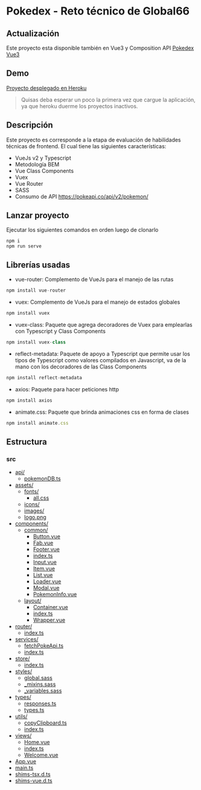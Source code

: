 # Pokedex - Reto técnico de Global66

## Actualización

Este proyecto esta disponible también en Vue3 y Composition API [Pokedex Vue3](https://github.com/JamieJoao/pokedex-global66-vue3)

## Demo

[Proyecto desplegado en Heroku](https://reto-tecnico-global66.herokuapp.com/#/)
> Quisas deba esperar un poco la primera vez que cargue la aplicación, ya que heroku duerme los proyectos inactivos.

## Descripción

Este proyecto es corresponde a la etapa de evaluación de habilidades técnicas de frontend. El cual tiene las siguientes características:

* VueJs v2 y Typescript
* Metodología BEM
* Vue Class Components
* Vuex
* Vue Router
* SASS
* Consumo de API https://pokeapi.co/api/v2/pokemon/

## Lanzar proyecto

Ejecutar los siguientes comandos en orden luego de clonarlo
```
npm i
npm run serve
```

## Librerías usadas

* vue-router: Complemento de VueJs para el manejo de las rutas

```js
npm install vue-router
```

* vuex: Complemento de VueJs para el manejo de estados globales

```js
npm install vuex
```

* vuex-class: Paquete que agrega decoradores de Vuex para emplearlas con Typescript y Class Components

```js
npm install vuex-class
```

* reflect-metadata: Paquete de apoyo a Typescript que permite usar los tipos de Typescript como valores compilados en Javascript, va de la mano con los decoradores de las Class Components

```js
npm install reflect-metadata
```

* axios: Paquete para hacer peticiones http

```js
npm install axios
```

* animate.css: Paquete que brinda animaciones css en forma de clases

```js
npm install animate.css
```

## Estructura

### src

* [api/](.\src\api)
  * [pokemonDB.ts](.\src\api\pokemonDB.ts)
* [assets/](.\src\assets)
  * [fonts/](.\src\assets\fonts)
    * [all.css](.\src\assets\fonts\all.css)
  * [icons/](.\src\assets\icons)
  * [images/](.\src\assets\images)
  * [logo.png](.\src\assets\logo.png)
* [components/](.\src\components)
  * [common/](.\src\components\common)
    * [Button.vue](.\src\components\common\Button.vue)
    * [Fab.vue](.\src\components\common\Fab.vue)
    * [Footer.vue](.\src\components\common\Footer.vue)
    * [index.ts](.\src\components\common\index.ts)
    * [Input.vue](.\src\components\common\Input.vue)
    * [Item.vue](.\src\components\common\Item.vue)
    * [List.vue](.\src\components\common\List.vue)
    * [Loader.vue](.\src\components\common\Loader.vue)
    * [Modal.vue](.\src\components\common\Modal.vue)
    * [PokemonInfo.vue](.\src\components\common\PokemonInfo.vue)
  * [layout/](.\src\components\layout)
    * [Container.vue](.\src\components\layout\Container.vue)
    * [index.ts](.\src\components\layout\index.ts)
    * [Wrapper.vue](.\src\components\layout\Wrapper.vue)
* [router/](.\src\router)
  * [index.ts](.\src\router\index.ts)
* [services/](.\src\services)
  * [fetchPokeApi.ts](.\src\services\fetchPokeApi.ts)
  * [index.ts](.\src\services\index.ts)
* [store/](.\src\store)
  * [index.ts](.\src\store\index.ts)
* [styles/](.\src\styles)
  * [global.sass](.\src\styles\global.sass)
  * [_mixins.sass](.\src\styles\_mixins.sass)
  * [_variables.sass](.\src\styles\_variables.sass)
* [types/](.\src\types)
  * [responses.ts](.\src\types\responses.ts)
  * [types.ts](.\src\types\types.ts)
* [utils/](.\src\utils)
  * [copyClipboard.ts](.\src\utils\copyClipboard.ts)
  * [index.ts](.\src\utils\index.ts)
* [views/](.\src\views)
  * [Home.vue](.\src\views\Home.vue)
  * [index.ts](.\src\views\index.ts)
  * [Welcome.vue](.\src\views\Welcome.vue)
* [App.vue](.\src\App.vue)
* [main.ts](.\src\main.ts)
* [shims-tsx.d.ts](.\src\shims-tsx.d.ts)
* [shims-vue.d.ts](.\src\shims-vue.d.ts)
